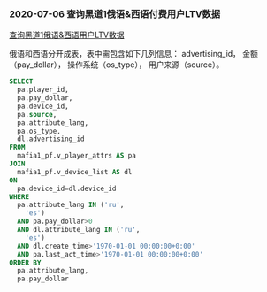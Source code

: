### 2020-07-06 查询黑道1俄语&西语付费用户LTV数据

[查询黑道1俄语&西语用户LTV数据](http://192.168.1.101:8080/browse/PLATFORM-1546)

俄语和西语分开成表，表中需包含如下几列信息：
advertising_id，
金额（pay_dollar），
操作系统（os_type），
用户来源（source）。



```sql
SELECT
  pa.player_id,
  pa.pay_dollar,
  pa.device_id,
  pa.source,
  pa.attribute_lang,
  pa.os_type,
  dl.advertising_id
FROM
  mafia1_pf.v_player_attrs AS pa
JOIN
  mafia1_pf.v_device_list AS dl
ON
  pa.device_id=dl.device_id
WHERE
  pa.attribute_lang IN ('ru',
    'es')
  AND pa.pay_dollar>0
  AND dl.attribute_lang IN ('ru',
    'es')
  AND dl.create_time>'1970-01-01 00:00:00+0:00'
  AND pa.last_act_time>'1970-01-01 00:00:00+0:00'
ORDER BY
  pa.attribute_lang,
  pa.pay_dollar
```

